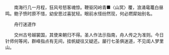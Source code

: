 <!-- { "loadSidebar": true } -->
　　南海行几一月程，狂风号怒客魂惊。鞭驱冈岭青■〈山冥〉覆，浪涌鼋鼍白昼鸣。鲍子愤时原不惜，幼安思过喜犹轻。眼前水怪纷然现，何必燃犀始别名。

　　舟行迷道作

　　交州古号越裳国，其使来朝归不得。圣人作法示指南，舟人传之为准则。今日针师何等闲，群峰指点有无间，挂帆疑往又疑还。屡行七圣俱迷道，不见闺人梦里山。  
